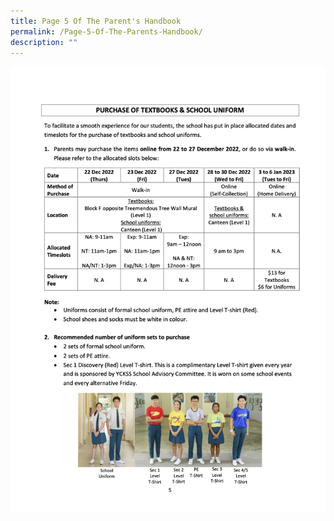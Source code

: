 ```yaml
---
title: Page 5 Of The Parent's Handbook
permalink: /Page-5-Of-The-Parents-Handbook/
description: ""
---
```

![](/images/Our%20Family/Students/Information%20for%20Parents/Page%205%20of%20Parents%20Handbook%20for%20Secondary%20One-2023.png)